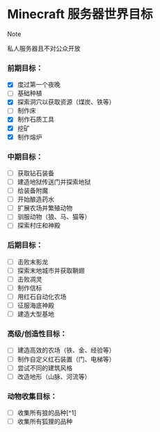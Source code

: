 # Minecraft 服务器世界目标
> [!NOTE]  
> 私人服务器且不对公众开放

### **前期目标：**
- [x] 度过第一个夜晚
- [ ] 基础种植
- [x] 探索洞穴以获取资源（煤炭、铁等）
- [ ] 制作床
- [x] 制作石质工具
- [x] 挖矿
- [x] 制作熔炉

### **中期目标：**
- [ ] 获取钻石装备
- [ ] 建造地狱传送门并探索地狱
- [ ] 给装备附魔
- [ ] 开始酿造药水
- [ ] 扩展农场并繁殖动物
- [ ] 驯服动物（狼、马、猫等）
- [ ] 探索村庄和神殿

### **后期目标：**
- [ ] 击败末影龙
- [ ] 探索末地城市并获取鞘翅
- [ ] 击败凋灵
- [ ] 制作信标
- [ ] 用红石自动化农场
- [ ] 征服海底神殿
- [ ] 建造大型基地

### **高级/创造性目标：**
- [ ] 建造高效的农场（铁、金、经验等）
- [ ] 制作自定义红石装置（门、电梯等）
- [ ] 尝试不同的建筑风格
- [ ] 改造地形（山脉、河流等）

### **动物收集目标：**
- [ ] 收集所有狼的品种[^1]
- [ ] 收集所有狐狸的品种
